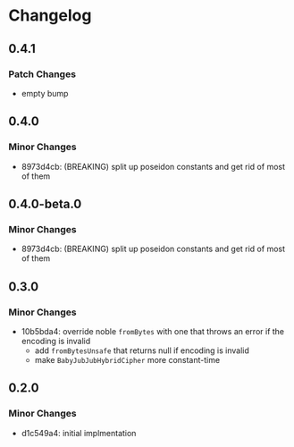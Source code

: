 # Changelog

## 0.4.1

### Patch Changes

- empty bump

## 0.4.0

### Minor Changes

- 8973d4cb: (BREAKING) split up poseidon constants and get rid of most of them

## 0.4.0-beta.0

### Minor Changes

- 8973d4cb: (BREAKING) split up poseidon constants and get rid of most of them

## 0.3.0

### Minor Changes

- 10b5bda4: override noble `fromBytes` with one that throws an error if the encoding is invalid
  - add `fromBytesUnsafe` that returns null if encoding is invalid
  - make `BabyJubJubHybridCipher` more constant-time

## 0.2.0

### Minor Changes

- d1c549a4: initial implmentation
